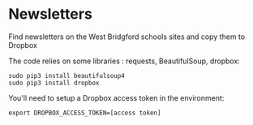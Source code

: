 Newsletters
===========

Find newsletters on the West Bridgford schools sites and copy them to Dropbox


The code relies on some libraries : requests, BeautifulSoup, dropbox:

    sudo pip3 install beautifulsoup4
    sudo pip3 install dropbox

You'll need to setup a Dropbox access token in the environment:

    export DROPBOX_ACCESS_TOKEN=[access token]


